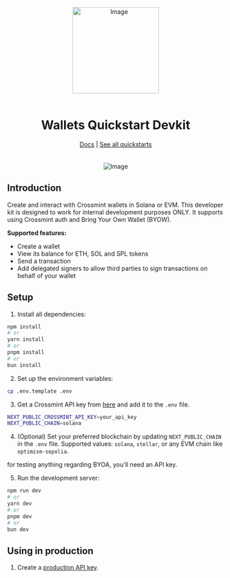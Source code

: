 
<div align="center">
<img width="200" alt="Image" src="https://github.com/user-attachments/assets/8b617791-cd37-4a5a-8695-a7c9018b7c70" />
<br>
<br>
<h1>Wallets Quickstart Devkit</h1>

<div align="center">
<a href="https://docs.crossmint.com/introduction/platform/wallets">Docs</a> | <a href="https://github.com/crossmint">See all quickstarts</a>
</div>

<br>
<br>
<img src="https://github.com/user-attachments/assets/76a983ab-499e-4d12-af7a-0ae17cb0b6cd" alt="Image" width="full">
</div>

## Introduction
Create and interact with Crossmint wallets in Solana or EVM. This developer kit is designed to work for internal development purposes ONLY. It supports using Crossmint auth and Bring Your Own Wallet (BYOW).

**Supported features:**
- Create a wallet
- View its balance for ETH, SOL and SPL tokens
- Send a transaction
- Add delegated signers to allow third parties to sign transactions on behalf of your wallet

## Setup

1. Install all dependencies:
```bash
npm install
# or
yarn install
# or
pnpm install
# or
bun install
```

2. Set up the environment variables:
```bash
cp .env.template .env
```

3. Get a Crossmint API key from [here](https://docs.crossmint.com/introduction/platform/api-keys/client-side) and add it to the `.env` file.
```bash
NEXT_PUBLIC_CROSSMINT_API_KEY=your_api_key
NEXT_PUBLIC_CHAIN=solana
```

4. (Optional) Set your preferred blockchain by updating `NEXT_PUBLIC_CHAIN` in the `.env` file. Supported values: `solana`, `stellar`, or any EVM chain like `optimism-sepolia`.

for testing anything regarding BYOA, you'll need an API key. 

5. Run the development server:
```bash
npm run dev
# or
yarn dev
# or
pnpm dev
# or
bun dev
```

## Using in production
1. Create a [production API key](https://docs.crossmint.com/introduction/platform/api-keys/client-side).
